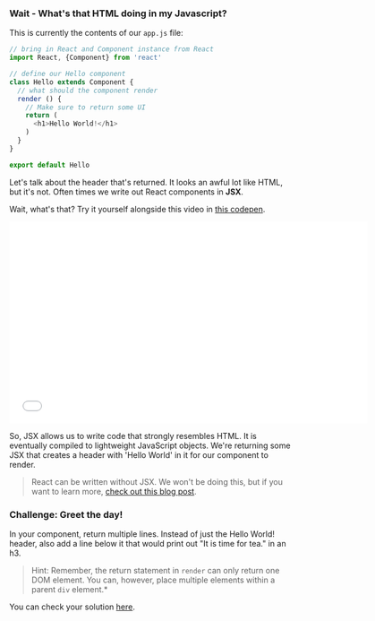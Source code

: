 
### Wait - What's that HTML doing in my Javascript?

This is currently the contents of our `app.js` file:
```js
// bring in React and Component instance from React
import React, {Component} from 'react'

// define our Hello component
class Hello extends Component {
  // what should the component render
  render () {
    // Make sure to return some UI
    return (
      <h1>Hello World!</h1>
    )
  }
}

export default Hello
```

Let's talk about the header that's returned. It looks an awful lot like HTML, but it's not. Often times we write out React components in **JSX**.

Wait, what's that? Try it yourself alongside this video in [this codepen](https://codepen.io/susir/pen/wJPoBw).

<iframe src="//fast.wistia.net/embed/iframe/dcps4dqziy?seo=false" title="Wistia video player" allowtransparency="true" frameborder="0" scrolling="no" class="wistia_embed" name="wistia_embed" allowfullscreen mozallowfullscreen webkitallowfullscreen oallowfullscreen msallowfullscreen width="640" height="360"></iframe>

So, JSX allows us to write code that strongly resembles HTML. It is eventually compiled to lightweight JavaScript objects. We're returning some JSX that creates a header with 'Hello World' in it for our component to render.

> React can be written without JSX. We won't be doing this, but if you want to learn more, [check out this blog post](http://jamesknelson.com/learn-raw-react-no-jsx-flux-es6-webpack/).

### Challenge: Greet the day!
In your component, return multiple lines. Instead of just the Hello World! header, also add a line below it that would print out "It is time for tea." in an h3.

> Hint: Remember, the return statement in `render` can only return one DOM element. You can, however, place multiple elements within a parent `div` element.*

You can check your solution [here](https://git.generalassemb.ly/education-product/module-fe-framework-react/tree/master/exercise-solutions/jsx-hello-world).
